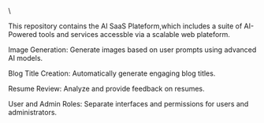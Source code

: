 <!-- AI SAAS APPLICATION OR PLATEFORM -->\

This repository contains the AI SaaS Plateform,which includes a suite of AI-Powered tools and services accessble via a scalable web plateform.



<!-- Features -->

Image Generation: Generate images based on user prompts using advanced AI models.

Blog Title Creation: Automatically generate engaging blog titles.

Resume Review: Analyze and provide feedback on resumes.

User and Admin Roles: Separate interfaces and permissions for users and administrators.